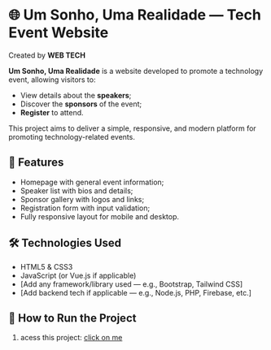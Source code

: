 # 🌐 Um Sonho, Uma Realidade — Tech Event Website

Created by **WEB TECH**

**Um Sonho, Uma Realidade** is a website developed to promote a technology event, allowing visitors to:

- View details about the **speakers**;
- Discover the **sponsors** of the event;
- **Register** to attend.

This project aims to deliver a simple, responsive, and modern platform for promoting technology-related events.

## 🧩 Features

- Homepage with general event information;
- Speaker list with bios and details;
- Sponsor gallery with logos and links;
- Registration form with input validation;
- Fully responsive layout for mobile and desktop.

## 🛠️ Technologies Used

- HTML5 & CSS3  
- JavaScript (or Vue.js if applicable)  
- [Add any framework/library used — e.g., Bootstrap, Tailwind CSS]  
- [Add backend tech if applicable — e.g., Node.js, PHP, Firebase, etc.]

## 🚀 How to Run the Project

1. acess this project:
   <a href="" >click on me</a>